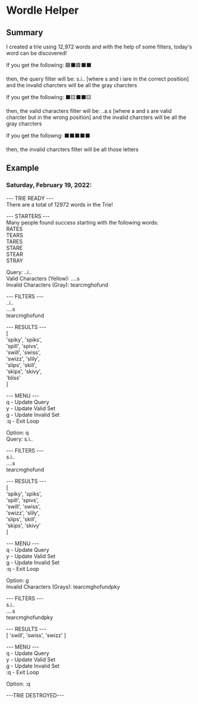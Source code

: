 # Wordle Helper

## Summary
I created a trie using 12,972 words and with the help of some filters, today's word can be discovered!

If you get the following: 
🟩⬛🟩⬛⬛ 

then, the query filter will be:
s.i.. [where s and i iare in the correct position]
and the invalid charcters will be all the gray charcters 

If you get the following: 
⬛🟨⬛⬛🟨 

then, the valid characters filter will be:
..a.s [where a and s are valid charcter but in the wrong position]
and the invalid charcters will be all the gray charcters

If you get the followng:
⬛⬛⬛⬛⬛

then, the invalid charcters filter will be all those letters


## Example
### Saturday, February 19, 2022:

--- TRIE READY ---  
There are a total of 12972 words in the Trie!  

--- STARTERS ---  
Many people found success starting with the following words:  
RATES  
TEARS  
TARES  
STARE  
STEAR  
STRAY  

Query: ..i..  
Valid Characters (Yellow): ....s  
Invalid Characters (Gray): tearcmghofund  

--- FILTERS ---  
..i..  
....s  
tearcmghofund  

--- RESULTS ---  
[  
  'spiky', 'spiks',  
  'spill', 'spivs',  
  'swill', 'swiss',  
  'swizz', 'slily',  
  'slips', 'skill',  
  'skips', 'skivy',  
  'bliss'  
]  

--- MENU ---  
 q - Update Query  
 y - Update Valid Set  
 g - Update Invalid Set  
:q - Exit Loop  

Option: q  
Query: s.i..  

--- FILTERS ---  
s.i..  
....s  
tearcmghofund  

--- RESULTS ---  
[  
  'spiky', 'spiks',  
  'spill', 'spivs',  
  'swill', 'swiss',  
  'swizz', 'slily',  
  'slips', 'skill',  
  'skips', 'skivy'  
]  

--- MENU ---  
 q - Update Query  
 y - Update Valid Set  
 g - Update Invalid Set  
:q - Exit Loop  

Option: g  
Invalid Characters (Grays): tearcmghofundpky  

--- FILTERS ---  
s.i..  
....s  
tearcmghofundpky  

--- RESULTS ---  
[ 'swill', 'swiss', 'swizz' ]  

--- MENU ---  
 q - Update Query  
 y - Update Valid Set  
 g - Update Invalid Set  
:q - Exit Loop  

Option: :q  

---TRIE DESTROYED---
